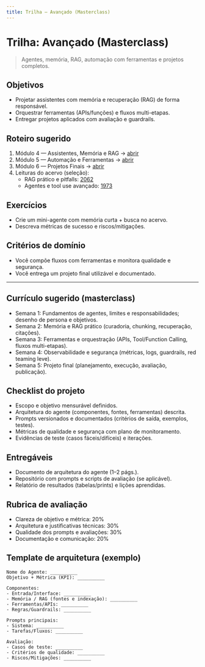 ```yaml
---
title: Trilha — Avançado (Masterclass)
---
```


# Trilha: Avançado (Masterclass)

> Agentes, memória, RAG, automação com ferramentas e projetos completos.

## Objetivos
- Projetar assistentes com memória e recuperação (RAG) de forma responsável.
- Orquestrar ferramentas (APIs/funções) e fluxos multi-etapas.
- Entregar projetos aplicados com avaliação e guardrails.

## Roteiro sugerido
1. Módulo 4 — Assistentes, Memória e RAG → [abrir](../../modulo4_assistentes_memoria/README.md)
2. Módulo 5 — Automação e Ferramentas → [abrir](../../modulo5_automacao_ferramentas/README.md)
3. Módulo 6 — Projetos Finais → [abrir](../../modulo6_projetos_finais/README.md)
4. Leituras do acervo (seleção):
   - RAG prático e pitfalls: [2062](../../data/2494987106/2062/content.txt)
   - Agentes e tool use avançado: [1973](../../data/2494987106/1973/content.txt)

## Exercícios
- Crie um mini-agente com memória curta + busca no acervo.
- Descreva métricas de sucesso e riscos/mitigações.

## Critérios de domínio
- Você compõe fluxos com ferramentas e monitora qualidade e segurança.
- Você entrega um projeto final utilizável e documentado.

---

## Currículo sugerido (masterclass)
- Semana 1: Fundamentos de agentes, limites e responsabilidades; desenho de persona e objetivos.
- Semana 2: Memória e RAG prático (curadoria, chunking, recuperação, citações).
- Semana 3: Ferramentas e orquestração (APIs, Tool/Function Calling, fluxos multi-etapas).
- Semana 4: Observabilidade e segurança (métricas, logs, guardrails, red teaming leve).
- Semana 5: Projeto final (planejamento, execução, avaliação, publicação).

## Checklist do projeto
- Escopo e objetivo mensurável definidos.
- Arquitetura do agente (componentes, fontes, ferramentas) descrita.
- Prompts versionados e documentados (critérios de saída, exemplos, testes).
- Métricas de qualidade e segurança com plano de monitoramento.
- Evidências de teste (casos fáceis/difíceis) e iterações.

## Entregáveis
- Documento de arquitetura do agente (1–2 págs.).
- Repositório com prompts e scripts de avaliação (se aplicável).
- Relatório de resultados (tabelas/prints) e lições aprendidas.

## Rubrica de avaliação
- Clareza de objetivo e métrica: 20%
- Arquitetura e justificativas técnicas: 30%
- Qualidade dos prompts e avaliações: 30%
- Documentação e comunicação: 20%

## Template de arquitetura (exemplo)
```
Nome do Agente: __________
Objetivo + Métrica (KPI): __________

Componentes:
- Entrada/Interface: __________
- Memória / RAG (fontes e indexação): __________
- Ferramentas/APIs: __________
- Regras/Guardrails: __________

Prompts principais:
- Sistema: __________
- Tarefas/Fluxos: __________

Avaliação:
- Casos de teste: __________
- Critérios de qualidade: __________
- Riscos/Mitigações: __________
```

